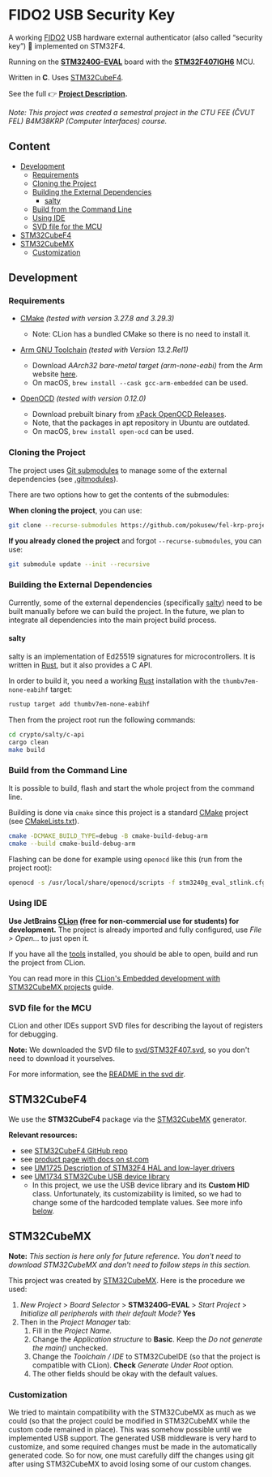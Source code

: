 # FIDO2 USB Security Key

A working [FIDO2] USB hardware external authenticator (also called “security key”) 🔑 implemented on STM32F4.

Running on the **[STM3240G-EVAL]** board with the **[STM32F407IGH6]** MCU.

Written in **C**. Uses [STM32CubeF4](#stm32cubef4).

See the full 👉 **[Project Description].**

_Note: This project was created a semestral project in the CTU FEE (ČVUT FEL) B4M38KRP (Computer Interfaces) course._


## Content

<!-- **Table of Contents**  *generated with [DocToc](https://github.com/thlorenz/doctoc)* -->
<!-- START doctoc generated TOC please keep comment here to allow auto update -->
<!-- DON'T EDIT THIS SECTION, INSTEAD RE-RUN doctoc TO UPDATE -->

- [Development](#development)
  - [Requirements](#requirements)
  - [Cloning the Project](#cloning-the-project)
  - [Building the External Dependencies](#building-the-external-dependencies)
    - [salty](#salty)
  - [Build from the Command Line](#build-from-the-command-line)
  - [Using IDE](#using-ide)
  - [SVD file for the MCU](#svd-file-for-the-mcu)
- [STM32CubeF4](#stm32cubef4)
- [STM32CubeMX](#stm32cubemx)
  - [Customization](#customization)

<!-- END doctoc generated TOC please keep comment here to allow auto update -->


## Development


### Requirements

- [CMake] _(tested with version 3.27.8 and 3.29.3)_
  * Note: CLion has a bundled CMake so there is no need to install it.

- [Arm GNU Toolchain] _(tested with Version 13.2.Rel1)_
  * Download _AArch32 bare-metal target (arm-none-eabi)_ from the Arm website [here][Arm GNU Toolchain].
  * On macOS, `brew install --cask gcc-arm-embedded` can be used.

- [OpenOCD] _(tested with version 0.12.0)_
  * Download prebuilt binary from [xPack OpenOCD Releases].
  * Note, that the packages in apt repository in Ubuntu are outdated.
  * On macOS, `brew install open-ocd` can be used.


### Cloning the Project

The project uses [Git submodules] to manage some of the external dependencies (see [.gitmodules](./.gitmodules)).

There are two options how to get the contents of the submodules:

**When cloning the project**, you can use:
```bash
git clone --recurse-submodules https://github.com/pokusew/fel-krp-project.git
```

**If you already cloned the project** and forgot `--recurse-submodules`, you can use:
```bash
git submodule update --init --recursive
```


### Building the External Dependencies

Currently, some of the external dependencies (specifically [salty](#salty)) need to be built manually
before we can build the project. In the future, we plan to integrate all dependencies
into the main project build process.


#### salty

salty is an implementation of Ed25519 signatures for microcontrollers.
It is written in [Rust], but it also provides a C API.

In order to build it, you need a working [Rust] installation with the `thumbv7em-none-eabihf` target:
```bash
rustup target add thumbv7em-none-eabihf
```

Then from the project root run the following commands:
```bash
cd crypto/salty/c-api
cargo clean
make build
```


### Build from the Command Line

It is possible to build, flash and start the whole project from the command line.

Building is done via `cmake` since this project is a standard [CMake] project (see [CMakeLists.txt](./CMakeLists.txt)).
```bash
cmake -DCMAKE_BUILD_TYPE=debug -B cmake-build-debug-arm
cmake --build cmake-build-debug-arm
```

Flashing can be done for example using `openocd` like this (run from the project root):
```bash
openocd -s /usr/local/share/openocd/scripts -f stm3240g_eval_stlink.cfg -c "tcl_port disabled" -c "gdb_port disabled" -c "tcl_port disabled" -c "program \"cmake-build-debug/fel-krp-project.elf\"" -c reset -c shutdown
```


### Using IDE

**Use JetBrains [CLion] (free for non-commercial use for students) for development.**
The project is already imported and fully configured, use _File > Open..._ to just open it.

If you have all the [tools](#requirements) installed, you should be able to open, build and run the project from CLion.

You can read more in this [CLion's Embedded development with STM32CubeMX projects][CLion-Embedded-Development]
guide.


### SVD file for the MCU

CLion and other IDEs support SVD files for describing the layout of registers for debugging.

**Note:** We downloaded the SVD file to [svd/STM32F407.svd](./svd/STM32F407.svd),
so you don't need to download it yourselves.

For more information, see the [README in the svd dir](./svd/README.md).


## STM32CubeF4

We use the **STM32CubeF4** package via the [STM32CubeMX] generator.

**Relevant resources:**
* see [STM32CubeF4 GitHub repo][STM32CubeF4-GitHub]
* see [product page with docs on st.com][STM32CubeF4-Product-Page]
* see [UM1725 Description of STM32F4 HAL and low-layer drivers][UM1725]
* see [UM1734 STM32Cube USB device library][UM1734]
  * In this project, we use the USB device library and its **Custom HID** class.
    Unfortunately, its customizability is limited, so we had to change some of the hardcoded template values.
    See more info [below](#customization).


## STM32CubeMX

**Note:** _This section is here only for future reference. You don't need to download STM32CubeMX and don't need to
follow steps in this section._

This project was created by [STM32CubeMX]. Here is the procedure we used:
1. _New Project_ > _Board Selector_ > **STM3240G-EVAL** > _Start Project_ > _Initialize all peripherals with their
   default Mode?_
   **Yes**
2. Then in the _Project Manager_ tab:
	1. Fill in the _Project Name._
	2. Change the _Application structure_ to **Basic**. Keep the _Do not generate the main()_ unchecked.
	3. Change the _Toolchain / IDE_ to STM32CubeIDE (so that the project is compatible with CLion). **Check** _Generate
	   Under Root_ option.
	4. The other fields should be okay with the default values.


### Customization

We tried to maintain compatibility with the STM32CubeMX as much as we could (so that the project could be modified in
STM32CubeMX while the custom code remained in place). This was somehow possible until we implemented USB support.
The generated USB middleware is very hard to customize, and some required changes must be made in the automatically
generated code. So for now, one must carefully diff the changes using git after using STM32CubeMX to avoid losing
some of our custom changes.


<!-- links references -->

[FIDO2]: https://fidoalliance.org/specifications/

[Project Description]: https://docs.google.com/document/d/1BrdMIrTAtqBxYBKOv0oa9b2yFZZl3MrpsmLCvSa47Ak/edit

[STM3240G-EVAL]: https://www.st.com/en/evaluation-tools/stm3240g-eval.html

[STM32F407IGH6]: https://www.st.com/en/microcontrollers-microprocessors/stm32f407ig.html

[STM32CubeF4-GitHub]: https://github.com/STMicroelectronics/STM32CubeF4

[STM32CubeF4-Product-Page]: https://www.st.com/en/embedded-software/stm32cubef4.html#documentation

[UM1725]: https://www.st.com/resource/en/user_manual/um1725-description-of-stm32f4-hal-and-lowlayer-drivers-stmicroelectronics.pdf

[UM1734]: https://www.st.com/resource/en/user_manual/um1734-stm32cube-usb-device-library-stmicroelectronics.pdf

[STM32CubeMX]: https://www.st.com/en/development-tools/stm32cubemx.html

[CLion]: https://www.jetbrains.com/clion/

[CLion-Embedded-Development]: https://www.jetbrains.com/help/clion/embedded-development.html

[Arm GNU Toolchain]: https://developer.arm.com/downloads/-/arm-gnu-toolchain-downloads

[OpenOCD]: https://openocd.org/pages/getting-openocd.html

[xPack OpenOCD Releases]: https://github.com/xpack-dev-tools/openocd-xpack/releases

[CMake]: https://cmake.org/

[Git submodules]: https://git-scm.com/docs/gitsubmodules

[Rust]: https://www.rust-lang.org/
